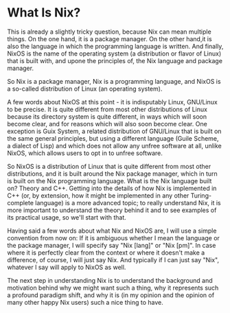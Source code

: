 # What Is Nix?

This is already a slightly tricky question, because Nix can mean multiple
things. On the one hand, it is a package manager. On the other hand,it is also
the language in which the programming language is written. And finally, NixOS
is the name of the operating system (a distribution or flavor of Linux) that is
built with, and upone the principles of, the Nix language and package manager.

So Nix is a package manager, Nix is a programming language, and NixOS is a
so-called distribution of Linux (an operating system).

A few words about NixOS at this point - it is indisputably Linux, GNU/Linux
to be precise. It is quite different from most other distributions of Linux
because its directory system is quite different, in ways which will soon become
clear, and for reasons which will also soon become clear. One exception is
Guix System, a related distribution of GNU/Linux that is built on the same
general principles, but using a different language (Guile Scheme, a dialect
of Lisp) and which does not allow any unfree software at all, unlike NixOS,
which allows users to opt in to unfree software.

So NixOS is a distribution of Linux that is quite different from most other
distributions, and it is built around the Nix package manager, which in turn
is built on the Nix programming language. What is the Nix language built on?
Theory and C++. Getting into the details of how Nix is implemented in C++
(or, by extension, how it might be implemented in any other Turing-complete
language) is a more advanced topic; to really understand Nix, it is more
important to understand the theory behind it and to see examples of its
practical usage, so we'll start with that.

Having said a few words about what Nix and NixOS are, I will use a simple
convention from now on: If it is ambiguous whether I mean the language or the
package manager, I will specify say "Nix [lang]" or "Nix [pm]". In case where
it is perfectly clear from the context or where it doesn't make a difference,
of course, I will just say Nix. And typically if I can just say "Nix", whatever
I say will apply to NixOS as well.

The next step in understanding Nix is to understand the background and
motivation behind why we might want such a thing, why it represents such a 
profound paradigm shift, and why it is (in my opinion and the opinion of many
other happy Nix users) such a nice thing to have.
